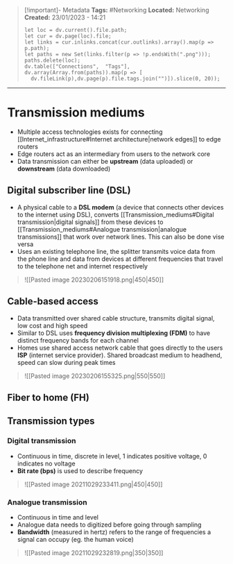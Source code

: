 > [!important]- Metadata
> **Tags:** #Networking 
> **Located:** Networking
> **Created:** 23/01/2023 - 14:21
> ```dataviewjs
>let loc = dv.current().file.path;
>let cur = dv.page(loc).file;
>let links = cur.inlinks.concat(cur.outlinks).array().map(p => p.path);
>let paths = new Set(links.filter(p => !p.endsWith(".png")));
>paths.delete(loc);
>dv.table(["Connections",  "Tags"], dv.array(Array.from(paths)).map(p => [
>   dv.fileLink(p),dv.page(p).file.tags.join("")]).slice(0, 20));
> ```

___
# Transmission mediums
- Multiple access technologies exists for connecting [[Internet_infrastructure#Internet architecture|network edges]] to edge routers 
- Edge routers act as an intermediary from users to the network core 
- Data transmission can either be **upstream** (data uploaded) or **downstream** (data downloaded)


## Digital subscriber line (DSL)
- A physical cable to a **DSL modem** (a device that connects other devices to the internet using DSL), converts [[Transmission_mediums#Digital transmission|digital signals]] from these devices to [[Transmission_mediums#Analogue transmission|analogue transmissions]] that work over network lines. This can also be done vise versa 
- Uses an existing telephone line, the splitter transmits voice data from the phone line and data from devices at different frequencies that travel to the telephone net and internet respectively

> ![[Pasted image 20230206151918.png|450|450]]

## Cable-based access
- Data transmitted over shared cable structure, transmits digital signal, low cost and high speed
- Similar to DSL uses **frequency division multiplexing (FDM)** to have distinct frequency bands for each channel
- Homes use shared access network cable that goes directly to the users **ISP** (internet service provider). Shared broadcast medium to headhend, speed can slow during peak times
> ![[Pasted image 20230206155325.png|550|550]]

## Fiber to home (FH)

## Transmission types
### Digital transmission
- Continuous in time, discrete in level, 1 indicates positive voltage, 0 indicates no voltage
- **Bit rate (bps)** is used to describe frequency

> ![[Pasted image 20211029233411.png|450|450]]

### Analogue transmission
- Continuous in time and level 
- Analogue data needs to digitized before going through sampling
- **Bandwidth** (measured in hertz) refers to the range of frequencies a signal can occupy (eg. the human voice)

> ![[Pasted image 20211029232819.png|350|350]]
